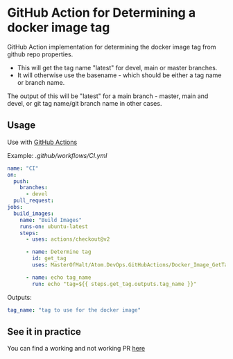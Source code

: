 # GitHub Action for Determining a docker image tag

GitHub Action implementation for determining the docker image tag from
github repo properties.

* This will get the tag name "latest" for devel, main or master branches.
* It will otherwise use the basename - which should be either a tag name
  or branch name.

The output of this will be "latest" for a main branch - master, main and devel,
or git tag name/git branch name in other cases.

## Usage

Use with [GitHub Actions](https://github.com/features/actions)

Example: _.github/workflows/CI.yml_

```yaml
name: "CI"
on:
  push:
    branches:
      - devel
  pull_request:
jobs:
  build_images:
    name: "Build Images"
    runs-on: ubuntu-latest
    steps:
      - uses: actions/checkout@v2

      - name: Determine tag
        id: get_tag
        uses: MasterOfMalt/Atom.DevOps.GitHubActions/Docker_Image_GetTag@v1

      - name: echo tag_name
        run: echo "tag=${{ steps.get_tag.outputs.tag_name }}"
```

Outputs:

```yaml
tag_name: "tag to use for the docker image"
```

## See it in practice

You can find a working and not working PR [here](https://github.com/MasterOfMalt/Atom.StatusDashboard/pulls)

